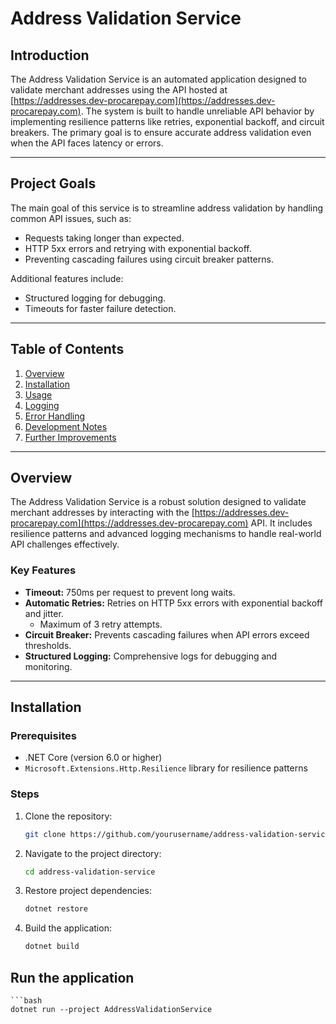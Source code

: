 # Address Validation Service

## Introduction

The Address Validation Service is an automated application designed to validate merchant addresses using the API hosted at [https://addresses.dev-procarepay.com](https://addresses.dev-procarepay.com). The system is built to handle unreliable API behavior by implementing resilience patterns like retries, exponential backoff, and circuit breakers. The primary goal is to ensure accurate address validation even when the API faces latency or errors.

---

## Project Goals

The main goal of this service is to streamline address validation by handling common API issues, such as:

- Requests taking longer than expected.
- HTTP 5xx errors and retrying with exponential backoff.
- Preventing cascading failures using circuit breaker patterns.

Additional features include:

- Structured logging for debugging.
- Timeouts for faster failure detection.

---

## Table of Contents

1. [Overview](#overview)
2. [Installation](#installation)
3. [Usage](#usage)
4. [Logging](#logging)
5. [Error Handling](#error-handling)
6. [Development Notes](#development-notes)
7. [Further Improvements](#further-improvements)

---

## Overview

The Address Validation Service is a robust solution designed to validate merchant addresses by interacting with the [https://addresses.dev-procarepay.com](https://addresses.dev-procarepay.com) API. It includes resilience patterns and advanced logging mechanisms to handle real-world API challenges effectively.

### Key Features

- **Timeout:** 750ms per request to prevent long waits.
- **Automatic Retries:** Retries on HTTP 5xx errors with exponential backoff and jitter.
  - Maximum of 3 retry attempts.
- **Circuit Breaker:** Prevents cascading failures when API errors exceed thresholds.
- **Structured Logging:** Comprehensive logs for debugging and monitoring.

---

## Installation

### Prerequisites

- .NET Core (version 6.0 or higher)
- `Microsoft.Extensions.Http.Resilience` library for resilience patterns

### Steps

1. Clone the repository:
   ```bash
   git clone https://github.com/yourusername/address-validation-service.git
   ```
2. Navigate to the project directory:

   ```bash
   cd address-validation-service

   ```

3. Restore project dependencies:

   ```bash
   dotnet restore

   ```

4. Build the application:
   ```bash
   dotnet build
   ```

## Run the application

    ```bash
    dotnet run --project AddressValidationService
